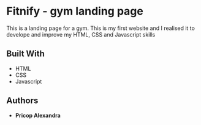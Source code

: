 # Fitnify - gym landing page

This is a landing page for a gym. 
This is my first website and I realised it to develope and improve my HTML, CSS and Javascript skills

## Built With

* HTML
* CSS
* Javascript

## Authors

* **Pricop Alexandra**

